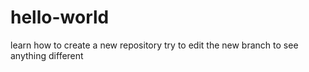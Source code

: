 # hello-world
learn how to create a new repository
try to edit the new branch to see anything different
